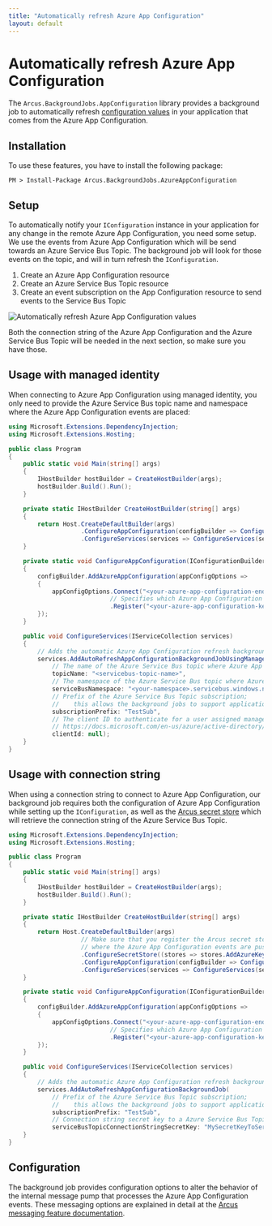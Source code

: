 ```yaml
---
title: "Automatically refresh Azure App Configuration"
layout: default
---
```


# Automatically refresh Azure App Configuration
The `Arcus.BackgroundJobs.AppConfiguration` library provides a background job to automatically refresh [configuration values](https://docs.microsoft.com/en-us/dotnet/core/extensions/configuration) in your application that comes from the Azure App Configuration.

## Installation
To use these features, you have to install the following package:

```shell
PM > Install-Package Arcus.BackgroundJobs.AzureAppConfiguration
```

## Setup
To automatically notify your `IConfiguration` instance in your application for any change in the remote Azure App Configuration, you need some setup.
We use the events from Azure App Configuration which will be send towards an Azure Service Bus Topic. The background job will look for those events on the topic, and will in turn refresh the `IConfiguration`.

1. Create an Azure App Configuration resource
2. Create an Azure Service Bus Topic resource
3. Create an event subscription on the App Configuration resource to send events to the Service Bus Topic

![Automatically refresh Azure App Configuration values](/media/Azure-App-Configuration-Job.png)

Both the connection string of the Azure App Configuration and the Azure Service Bus Topic will be needed in the next section, so make sure you have those.

## Usage with managed identity
When connecting to Azure App Configuration using managed identity, you only need to provide the Azure Service Bus topic name and namespace where the Azure App Configuration events are placed:

```csharp
using Microsoft.Extensions.DependencyInjection;
using Microsoft.Extensions.Hosting;

public class Program
{
    public static void Main(string[] args)
    {
        IHostBuilder hostBuilder = CreateHostBuilder(args);
        hostBuilder.Build().Run();
    }

    private static IHostBuilder CreateHostBuilder(string[] args)
    {
        return Host.CreateDefaultBuilder(args)
                    .ConfigureAppConfiguration(configBuilder => ConfigureAppConfiguration(configBuilder))
                    .ConfigureServices(services => ConfigureServices(services));
    }

    private static void ConfigureAppConfiguration(IConfigurationBuilder configBuilder)
    {
        configBuilder.AddAzureAppConfiguration(appConfigOptions =>
        {
            appConfigOptions.Connect("<your-azure-app-configuration-endpoint>", new ManagedIdentityCredential())
                            // Specifies which Azure App Configuration key you want to automatically updated.
                            .Register("<your-azure-app-configuration-key>");
        });
    }

    public void ConfigureServices(IServiceCollection services)
    {
        // Adds the automatic Azure App Configuration refresh background job
        services.AddAutoRefreshAppConfigurationBackgroundJobUsingManagedIdentity(
            // The name of the Azure Service Bus topic where Azure App Configuration events are placed.
            topicName: "<servicebus-topic-name>",
            // The namespace of the Azure Service Bus topic where Azure App Configuration events are placed.
            serviceBusNamespace: "<your-namespace>.servicebus.windows.net",
            // Prefix of the Azure Service Bus Topic subscription;
            //    this allows the background jobs to support applications that are running multiple instances, processing the same type of events, without conflicting subscription names.
            subscriptionPrefix: "TestSub",
            // The client ID to authenticate for a user assigned managed identity. More information on user assigned managed identities cam be found here:
            // https://docs.microsoft.com/en-us/azure/active-directory/managed-identities-azure-resources/overview#how-a-user-assigned-managed-identity-works-with-an-azure-vm.
            clientId: null);
    }
}
```

## Usage with connection string
When using a connection string to connect to Azure App Configuration, our background job requires both the configuration of Azure App Configuration while setting up the `IConfiguration`, 
as well as the [Arcus secret store](https://security.arcus-azure.net/features/secret-store) which will retrieve the connection string of the Azure Service Bus Topic.

```csharp
using Microsoft.Extensions.DependencyInjection;
using Microsoft.Extensions.Hosting;

public class Program
{
    public static void Main(string[] args)
    {
        IHostBuilder hostBuilder = CreateHostBuilder(args);
        hostBuilder.Build().Run();
    }

    private static IHostBuilder CreateHostBuilder(string[] args)
    {
        return Host.CreateDefaultBuilder(args)
                    // Make sure that you register the Arcus secret store so the background job has access to the Azure Service Bus Topic connection string,
                    // where the Azure App Configuration events are pushed.
                    .ConfigureSecretStore((stores => stores.AddAzureKeyVaultWithManagedIdentity("<your-key-vault-uri>"))
                    .ConfigureAppConfiguration(configBuilder => ConfigureAppConfiguration(configBuilder))
                    .ConfigureServices(services => ConfigureServices(services));
    }

    private static void ConfigureAppConfiguration(IConfigurationBuilder configBuilder)
    {
        configBuilder.AddAzureAppConfiguration(appConfigOptions =>
        {
            appConfigOptions.Connect("<your-azure-app-configuration-endpoint>", new ManagedIdentityCredential())
                            // Specifies which Azure App Configuration key you want to automatically updated.
                            .Register("<your-azure-app-configuration-key>");
        });
    }

    public void ConfigureServices(IServiceCollection services)
    {
        // Adds the automatic Azure App Configuration refresh background job
        services.AddAutoRefreshAppConfigurationBackgroundJob(
            // Prefix of the Azure Service Bus Topic subscription;
            //    this allows the background jobs to support applications that are running multiple instances, processing the same type of events, without conflicting subscription names.
            subscriptionPrefix: "TestSub",
            // Connection string secret key to a Azure Service Bus Topic.
            serviceBusTopicConnectionStringSecretKey: "MySecretKeyToServiceBusTopicConnectionString");
    }
}
```

## Configuration
The background job provides configuration options to alter the behavior of the internal message pump that processes the Azure App Configuration events. 
These messaging options are explained in detail at the [Arcus messaging feature documentation](https://messaging.arcus-azure.net/Features/message-pumps/service-bus#configuration).